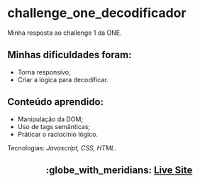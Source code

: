 # challenge_one_decodificador

<p>Minha resposta ao challenge 1 da ONE.</p>

<div>
<h2>Minhas dificuldades foram:</h2>
 <ul>
    <li>Torna responsivo;</li>
    <li>Criar a lógica para decodificar.</li>
 </ul>
 
 <h2>Conteúdo aprendido:</h2>
 <ul>
    <li>Manipulação da DOM;</li>
    <li>Uso de tags semânticas;</li>
    <li>Práticar o raciocínio lógico.</li>
 </ul>
 <p>Tecnologias: <em>Javascript, CSS, HTML</em>.</p>
</div>

<div align="center">

<h2> :globe_with_meridians: <a href="https://arcfives.github.io/challenge_one_decodificador/" target="_blank">Live Site</a></h2>

</div>
